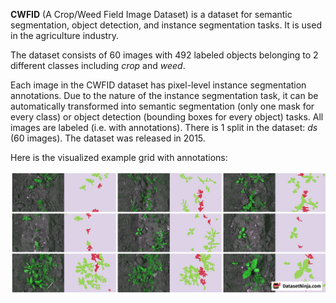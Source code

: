 **CWFID** (A Crop/Weed Field Image Dataset) is a dataset for semantic segmentation, object detection, and instance segmentation tasks. It is used in the agriculture industry.

The dataset consists of 60 images with 492 labeled objects belonging to 2 different classes including *crop* and *weed*.

Each image in the CWFID dataset has pixel-level instance segmentation annotations. Due to the nature of the instance segmentation task, it can be automatically transformed into semantic segmentation (only one mask for every class) or object detection (bounding boxes for every object) tasks. All images are labeled (i.e. with annotations). There is 1 split in the dataset: *ds* (60 images). The dataset was released in 2015.

Here is the visualized example grid with annotations:

<img src="https://github.com/dataset-ninja/cwfid/raw/main/visualizations/side_annotations_grid.png">
